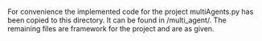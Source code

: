 For convenience the implemented code for the project multiAgents.py has been copied to this directory. It can be found in /multi_agent/. The remaining files are framework for the project and are as given.